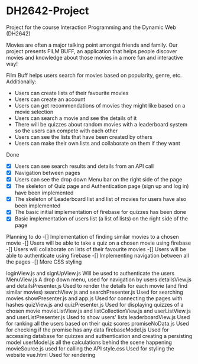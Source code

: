 # DH2642-Project
Project for the course  Interaction Programming and the Dynamic Web (DH2642)

Movies are often a major talking point amongst friends and family.
Our project presents FILM BUFF, an application that helps people discover movies and knowledge about those movies in a more fun and interactive way!

Film Buff helps users search for movies based on popularity, genre, etc. Additionally:
  - Users can create lists of their favourite movies
  - Users can create an account
  - Users can get recommendations of movies they might like based on a movie selection
  - Users can search a movie and see the details of it
  - There will be quizzes about random movies with a leaderboard system so the users can compete with each other
  - Users can see the lists that have been created by others 
  - Users can make their own lists and collaborate on them if they want

Done 
  -[x] Users can see search results and details from an API call
  -[x] Navigation between pages
  -[x] Users can see the drop down Menu bar on the right side of the page 
  -[x] The skeleton of Quiz page and Authentication page (sign up and log in) have been implemented
  -[x] The skeleton of Leaderboard list and list of movies for users have also been implemented
  -[x] The basic initial implementation of firebase for quizzes has been done
  -[x] Basic implementation of users list (a list of lists) on the right side of the page 

Planning to do
  -[] Implementation of finding similar movies to a chosen movie
  -[] Users will be able to take a quiz on a chosen movie using firebase
  -[] Users will collaborate on lists of their favourite movies
  -[] Users will be able to authenticate using firebase
  -[] Implementing navigation between all the pages
  -[] More CSS styling

loginView.js and signUpView.js
  Will be used to authenticate the users
MenuView.js
  A drop down menu, used for navigation by users
detailsView.js and detailsPresenter.js
  Used to render the details for each movie (and find similar movies)
searchView.js and searchPresenter.js
  Used for searching movies
showPresenter.js and app.js
  Used for connecting the pages with hashes
quizView.js and quizPresenter.js
  Used for displaying quizzes of a chosen movie
movieListView.js and listCollectionView.js and userListView.js and userListPresenter.js
  Used to show users' lists
leaderboardView.js
  Used for ranking all the users based on their quiz scores
promiseNoData.js
  Used for checking if the promise has any data
firebaseModel.js
  Used for accessing database for quizzes and authentication and creating a persisting model 
userModel.js
  all the calculations behind the scene happening
movieSource.js
  used for calling the API
style.css
  Used for styling the website
vue.html
  Used for rendering


